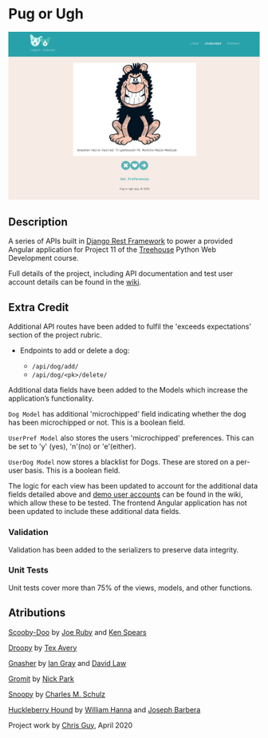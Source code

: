 # Pug or Ugh

![application screenshot](pugorugh_screenshot.png)

## Description

A series of APIs built in [Django Rest Framework](https://www.django-rest-framework.org/) 
to power a provided Angular application for Project 11 of the 
[Treehouse](https://teamtreehouse.com/) Python Web Development course.

Full details of the project, including API documentation and 
test user account details can be found in the 
[wiki](https://github.com/gidsey/project_11/wiki).

## Extra Credit

Additional API routes have been added to fulfil the 'exceeds expectations' section of the project rubric.

* Endpoints to add or delete a dog:

	* `/api/dog/add/`
	* `/api/dog/<pk>/delete/`


Additional data fields have been added to the Models which increase the application’s functionality.

`Dog Model` has additional 'microchipped' field indicating whether the dog has been microchipped or not. 
This is a boolean field.

`UserPref Model` also stores the users 'microchipped' preferences. This can be set to 'y' (yes), 
'n'(no) or 'e'(either). 

`UserDog Model` now stores a blacklist for Dogs. These are stored on a per-user basis. This is a boolean field.

The logic for each view has been updated to account for the additional data fields detailed above and [demo 
user accounts](https://github.com/gidsey/project_11/wiki/Test-User-Accounts) can be found in the wiki, 
which allow these to be tested. The frontend Angular application has not been updated to 
include these additional data fields.

### Validation

Validation has been added to the serializers to preserve data integrity. 

### Unit Tests

Unit tests cover more than 75% of the views, models, and other functions.


## Atributions

[Scooby-Doo](https://en.wikipedia.org/wiki/Scooby-Doo_(character)) by 
[Joe Ruby](https://en.wikipedia.org/wiki/Joe_Ruby) and 
[Ken Spears](https://en.wikipedia.org/wiki/Ken_Spears)
 
[Droopy](https://en.wikipedia.org/wiki/Droopy) by 
[Tex Avery](https://en.wikipedia.org/wiki/Tex_Avery)

[Gnasher](https://en.wikipedia.org/wiki/Gnasher) by 
[Ian Gray](https://en.wikipedia.org/wiki/Ian_Gray_(comics)) and
[David Law](https://en.wikipedia.org/wiki/David_Law_(cartoonist))

[Gromit](https://en.wikipedia.org/wiki/Wallace_and_Gromit#Gromit) by 
[Nick Park](https://en.wikipedia.org/wiki/Nick_Park)

[Snoopy](https://en.wikipedia.org/wiki/Snoopy) by
[Charles M. Schulz](https://en.wikipedia.org/wiki/Charles_M._Schulz)

[Huckleberry Hound]([https://en.wikipedia.org/wiki/Huckleberry_Hound) by
[William Hanna](https://en.wikipedia.org/wiki/William_Hanna) and
[Joseph Barbera](https://en.wikipedia.org/wiki/Joseph_Barbera)


Project work by [Chris Guy](https://www.linkedin.com/in/gidsey/), April 2020